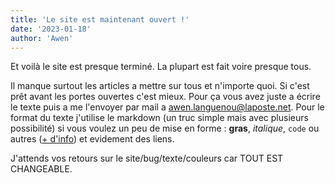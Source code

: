 ```yaml
---
title: 'Le site est maintenant ouvert !'
date: '2023-01-18'
author: 'Awen'
---
```


Et voilà le site est presque terminé. La plupart est fait voire presque tous.

Il manque surtout les articles a mettre sur tous et n'importe quoi. Si c'est prêt avant les portes ouvertes c'est mieux. Pour ça vous avez juste a écrire le texte puis a me l'envoyer par mail a [awen.languenou@laposte.net](mailto:awen.languenou@laposte.net). Pour le format du texte j'utilise le markdown (un truc simple mais avec plusieurs possibilité) si vous voulez un peu de mise en forme : **gras**, *italique*, `code` ou autres ([+ d'info](https://www.markdownguide.org/cheat-sheet)) et evidement des liens.

J'attends vos retours sur le site/bug/texte/couleurs car TOUT EST CHANGEABLE.